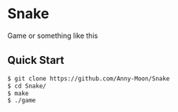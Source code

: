 # Snake
Game or something like this

## Quick Start

```bash
$ git clone https://github.com/Anny-Moon/Snake
$ cd Snake/
$ make
$ ./game
```
